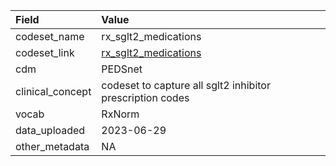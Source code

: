 |Field            |Value                                                     |
|:----------------|:---------------------------------------------------------|
|codeset_name     |rx_sglt2_medications                                      |
|codeset_link     |[rx_sglt2_medications](https://github.com/PEDSnet/Variable-Dictionary/blob/main/drug/rx_sglt2_medications.csv)|
|cdm              |PEDSnet                                                   |
|clinical_concept |codeset to capture all sglt2 inhibitor prescription codes |
|vocab            |RxNorm                                                    |
|data_uploaded    |2023-06-29                                                |
|other_metadata   |NA                                                        |
